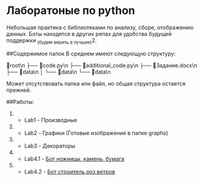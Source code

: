 # Лаборатоные по python
Небольшая практика с библиотеками по анализу, сборе, отображению данных.
Боты находятся в других репах для удобства будущей поддержки <sub>(будем верить в лучшее)</sub>2.

##Содержимое папок
В среднем имеют следующую структуру:

📂root\n
├── 📄code.py\n
├── 📄additional_code.py\n
├── 📄Задание.docx\n
├── 📂data\n
│   └── 📄data\n
└── 📄data\n

Может отсутствовать папка или файл, но общая структура остается прежней.

##Работы:
1. - Lab1 - Производные
2. - Lab2 - Графики (Готовые изображения в папке graphs)
3. - Lab3 - Декораторы
4. - Lab4.1 - [Бот ножницы, камень, бумага](https://github.com/Dumaqkumaq/TGbot_stone_paper_scissors)
5. - Lab4.2 - [Бот строитель роз ветров]()